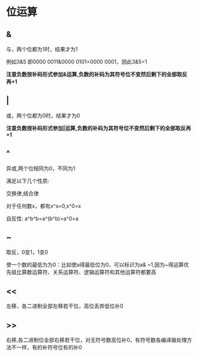# 位运算

## &

与，两个位都为1时，结果才为1

例如3&5 即0000 0011&0000 0101=0000 0001，因此3&5=1

**注意负数按补码形式参加&运算,负数的补码为其符号位不变然后剩下的全部取反再+1**

## |

或，两个位都为0时，结果才为0

**注意负数按补码形式参加|运算,负数的补码为其符号位不变然后剩下的全部取反再+1**

## ^

异或,两个位相同为0，不同为1

满足以下几个性质:

交换律,结合律

对于任何数x，都有x^x=0,x^0=x

自反性: a^b^b=a^(b^b)=a^0=a

## ~

取反，0变1，1变0

使一个数的最低为为0：比如使a得最低位为0，可以标识为a& ~1,因为~得运算优先级比算数运算符、关系运算符、逻辑运算符和其他运算符都要高

## <<

左移，各二进制全部左移若干位，高位丢弃低位补0

## >>

右移,各二进制位全部右移若干位，对无符号数高位补0，有符号数各编译器处理方法不一样，有的补符号位有的补0